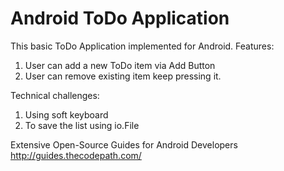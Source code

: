 Android ToDo Application
======================

This basic ToDo Application implemented for Android. Features:
1. User can add a new ToDo item via Add Button
2. User can remove existing item keep pressing it. 

Technical challenges:
1. Using soft keyboard
2. To save the list using io.File

Extensive Open-Source Guides for Android Developers 
http://guides.thecodepath.com/

